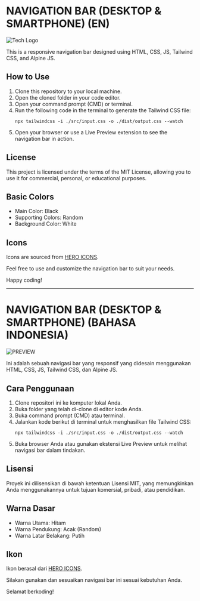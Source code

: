 # NAVIGATION BAR (DESKTOP & SMARTPHONE) (EN)

![Tech Logo](tech_logo.png)

This is a responsive navigation bar designed using HTML, CSS, JS, Tailwind CSS, and Alpine JS.

## How to Use

1. Clone this repository to your local machine.
2. Open the cloned folder in your code editor.
3. Open your command prompt (CMD) or terminal.
4. Run the following code in the terminal to generate the Tailwind CSS file:
    ```
    npx tailwindcss -i ./src/input.css -o ./dist/output.css --watch
    ```
5. Open your browser or use a Live Preview extension to see the navigation bar in action.

## License

This project is licensed under the terms of the MIT License, allowing you to use it for commercial, personal, or educational purposes.

## Basic Colors

- Main Color: Black
- Supporting Colors: Random
- Background Color: White

## Icons

Icons are sourced from [HERO ICONS](https://heroicons.com/).

Feel free to use and customize the navigation bar to suit your needs.

Happy coding!

---------------------------------------------------------------------------------------------------------------------------

# NAVIGATION BAR (DESKTOP & SMARTPHONE) (BAHASA INDONESIA)

![PREVIEW](tech_logo.png)

Ini adalah sebuah navigasi bar yang responsif yang didesain menggunakan HTML, CSS, JS, Tailwind CSS, dan Alpine JS.

## Cara Penggunaan

1. Clone repositori ini ke komputer lokal Anda.
2. Buka folder yang telah di-clone di editor kode Anda.
3. Buka command prompt (CMD) atau terminal.
4. Jalankan kode berikut di terminal untuk menghasilkan file Tailwind CSS:
    ```
    npx tailwindcss -i ./src/input.css -o ./dist/output.css --watch
    ```
5. Buka browser Anda atau gunakan ekstensi Live Preview untuk melihat navigasi bar dalam tindakan.

## Lisensi

Proyek ini dilisensikan di bawah ketentuan Lisensi MIT, yang memungkinkan Anda menggunakannya untuk tujuan komersial, pribadi, atau pendidikan.

## Warna Dasar

- Warna Utama: Hitam
- Warna Pendukung: Acak (Random)
- Warna Latar Belakang: Putih

## Ikon

Ikon berasal dari [HERO ICONS](https://heroicons.com/).

Silakan gunakan dan sesuaikan navigasi bar ini sesuai kebutuhan Anda.

Selamat berkoding!

